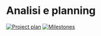 # Analisi e planning

[![Project plan](https://img.shields.io/badge/GitHub-Project%20Plan-informational)](https://github.com/orgs/creative-hub-taass/projects/3)
[![Milestones](https://img.shields.io/badge/GitHub-Milestones-informational)](https://github.com/creative-hub-taass/analisi/milestones)
